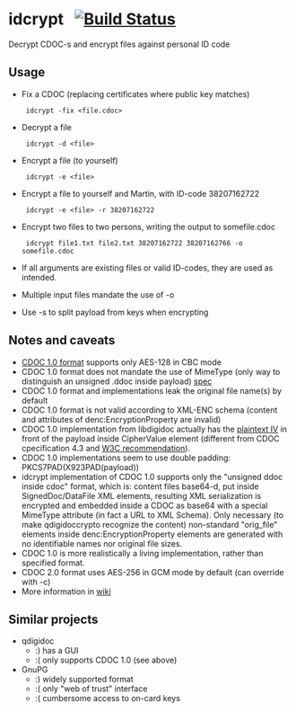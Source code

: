 # idcrypt &nbsp; [![Build Status](https://travis-ci.org/martinpaljak/idcrypt.svg?branch=master)](https://travis-ci.org/martinpaljak/idcrypt)
Decrypt CDOC-s and encrypt files against personal ID code

## Usage
 * Fix a CDOC (replacing certificates where public key matches)

        idcrypt -fix <file.cdoc>

 * Decrypt a file

        idcrypt -d <file>

 * Encrypt a file (to yourself)

        idcrypt -e <file>

 * Encrypt a file to yourself and Martin, with ID-code 38207162722
 
        idcrypt -e <file> -r 38207162722

 * Encrypt two files to two persons, writing the output to somefile.cdoc

        idcrypt file1.txt file2.txt 38207162722 38207162766 -o somefile.cdoc
 
 * If all arguments are existing files or valid ID-codes, they are used as intended.
 * Multiple input files mandate the use of -o
 * Use -s to split payload from keys when encrypting

## Notes and caveats
 * [CDOC 1.0 format](http://id.ee/public/SK-CDOC-1.0-20120625_EN.pdf) supports only AES-128 in CBC mode
 * CDOC 1.0 format does not mandate the use of MimeType (only way to distinguish an unsigned .ddoc inside payload) [spec](https://www.w3.org/TR/2002/REC-xmlenc-core-20021210/Overview.html#sec-EncryptedType)
 * CDOC 1.0 format and implementations leak the original file name(s) by default
 * CDOC 1.0 format is not valid according to XML-ENC schema (content and attributes of denc:EncryptionProperty are invalid)
 * CDOC 1.0 implementation from libdigidoc actually has the [plaintext IV](https://i.stack.imgur.com/LFHlH.png) in front of the payload inside CipherValue element (different from CDOC cpecification 4.3 and [W3C recommendation](https://www.w3.org/TR/2002/REC-xmlenc-core-20021210/Overview.html#sec-Nonce)).
 * CDOC 1.0 implementations seem to use double padding: PKCS7PAD(X923PAD(payload))
 * idcrypt implementation of CDOC 1.0 supports only the "unsigned ddoc inside cdoc" format, which is: content files base64-d, put inside SignedDoc/DataFile XML elements, resulting XML serialization is encrypted and embedded inside a CDOC as base64 with a special MimeType attribute (in fact a URL to XML Schema). Only necessary (to make qdigidoccrypto recognize the content) non-standard "orig_file" elements inside denc:EncryptionProperty elements are generated with no identifiable names nor original file sizes.
 * CDOC 1.0 is more realistically a living implementation, rather than specified format.
 * CDOC 2.0 format uses AES-256 in GCM mode by default (can override with -c)
  * More information in [wiki](https://github.com/martinpaljak/idcrypt/wiki/IDCRYPT-AKA-CDOC-2.0-FORMAT)  

## Similar projects
 * qdigidoc
   * :) has a GUI  
   * :( only supports CDOC 1.0 (see above)
 * GnuPG
   * :) widely supported format
   * :( only "web of trust" interface
   * :( cumbersome access to on-card keys
